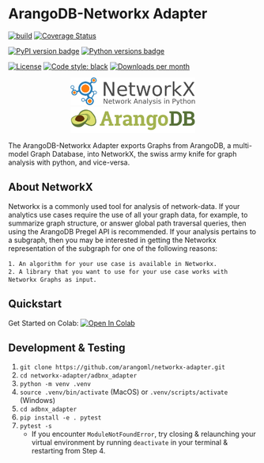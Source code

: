 # ArangoDB-Networkx Adapter
[![build](https://github.com/arangoml/networkx-adapter/actions/workflows/build.yml/badge.svg)](https://github.com/arangoml/networkx-adapter/actions/workflows/build.yml)
[![Coverage Status](https://coveralls.io/repos/github/arangoml/networkx-adapter/badge.svg)](https://coveralls.io/github/arangoml/networkx-adapter)

[![PyPI version badge](https://img.shields.io/pypi/v/adbnx-adapter)](https://pypi.org/project/adbnx-adapter/)
[![Python versions badge](https://img.shields.io/pypi/pyversions/adbnx-adapter)](https://github.com/arangoml/networkx-adapter)

[![License](https://img.shields.io/github/license/arangoml/networkx-adapter)](https://github.com/arangoml/networkx-adapter/blob/master/LICENSE)
[![Code style: black](https://img.shields.io/badge/code%20style-black-000000.svg)](https://github.com/psf/black)
[![Downloads per month](https://img.shields.io/pypi/dm/adbnx-adapter)](https://pypi.org/project/adbnx-adapter/)

<center>
<img src="examples/assets/logos/networkx_logo.svg" width=50% >
</center>
<center>
<img src="examples/assets/logos/ArangoDB_logo.png" width=50% >
</center>

The ArangoDB-Networkx Adapter exports Graphs from ArangoDB, a multi-model Graph Database, into NetworkX, the swiss army knife for graph analysis with python, and vice-versa.

## About NetworkX

Networkx is a commonly used tool for analysis of network-data. If your analytics use cases require the use of all your graph data, for example, to summarize graph structure, or answer global path traversal queries, then using the ArangoDB Pregel API is recommended. If your analysis pertains to a subgraph, then you may be interested in getting the Networkx representation of the subgraph for one of the following reasons:

    1. An algorithm for your use case is available in Networkx.
    2. A library that you want to use for your use case works with Networkx Graphs as input.

##  Quickstart

Get Started on Colab: <a href="https://colab.research.google.com/github/arangoml/networkx-adapter/blob/master/examples/ArangoDB_NetworkxAdapter.ipynb" target="_parent"><img src="https://colab.research.google.com/assets/colab-badge.svg" alt="Open In Colab"/></a>

##  Development & Testing

1. `git clone https://github.com/arangoml/networkx-adapter.git`
2. `cd networkx-adapter/adbnx_adapter`
3. `python -m venv .venv`
4. `source .venv/bin/activate` (MacOS) or `.venv/scripts/activate` (Windows)
5. `cd adbnx_adapter`
6. `pip install -e . pytest`
7. `pytest -s`
    * If you encounter `ModuleNotFoundError`, try closing & relaunching your virtual environment by running `deactivate` in your terminal & restarting from Step 4.
